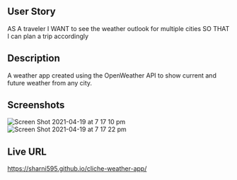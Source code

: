 ## User Story
AS A traveler
I WANT to see the weather outlook for multiple cities
SO THAT I can plan a trip accordingly

## Description
A weather app created using the OpenWeather API to show current and future weather from any city.

## Screenshots

![Screen Shot 2021-04-19 at 7 17 10 pm](https://user-images.githubusercontent.com/72106865/115323106-a3082480-a144-11eb-9182-38890244f2ca.png)
![Screen Shot 2021-04-19 at 7 17 22 pm](https://user-images.githubusercontent.com/72106865/115323109-a4d1e800-a144-11eb-9ca7-997987dd9cc0.png)



## Live URL
https://sharni595.github.io/cliche-weather-app/

